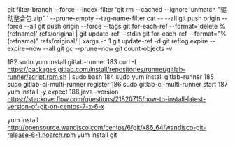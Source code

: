 
git filter-branch --force --index-filter 'git rm --cached --ignore-unmatch "驱动整合包.zip" ' --prune-empty --tag-name-filter cat -- --all
git push origin --force --all
git push origin --force --tags
git for-each-ref --format='delete %(refname)' refs/original | git update-ref --stdin
git for-each-ref --format="%(refname)" refs/original/ | xargs -n 1 git update-ref -d
git reflog expire --expire=now --all
git gc --prune=now
git count-objects -v

  182  sudo yum install gitlab-runner
  183  curl -L https://packages.gitlab.com/install/repositories/runner/gitlab-runner/script.rpm.sh | sudo bash
  184  sudo yum install gitlab-runner
  185  sudo gitlab-ci-multi-runner register
  186  sudo  gitlab-ci-multi-runner start
  187  yum install -y expect
  188  java -version
https://stackoverflow.com/questions/21820715/how-to-install-latest-version-of-git-on-centos-7-x-6-x

  yum install http://opensource.wandisco.com/centos/6/git/x86_64/wandisco-git-release-6-1.noarch.rpm
  yum install git